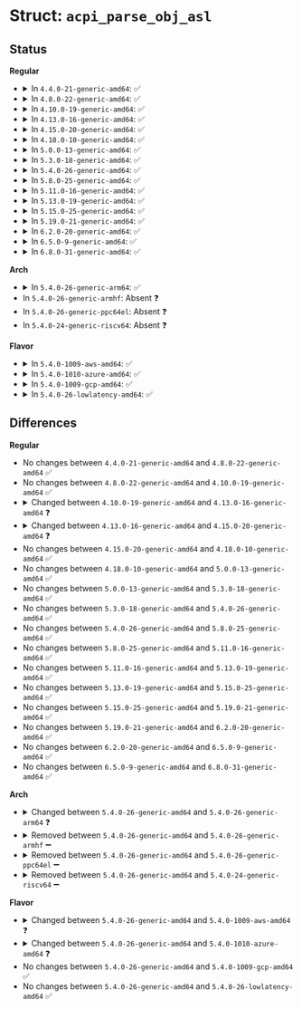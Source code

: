# Struct: <code>acpi_parse_obj_asl</code>

## Status
<b>Regular</b>
<ul>
<li>
<details>
<summary>In <code>4.4.0-21-generic-amd64</code>: ✅</summary>

```c
struct acpi_parse_obj_asl {
    union acpi_parse_object * parent;
    u8 descriptor_type;
    u8 flags;
    u16 aml_opcode;
    u8 * aml;
    union acpi_parse_object * next;
    struct acpi_namespace_node * node;
    union acpi_parse_value value;
    u8 arg_list_length;
    union acpi_parse_object * child;
    union acpi_parse_object * parent_method;
    char * filename;
    char * external_name;
    char * namepath;
    char[4] name_seg;
    u32 extra_value;
    u32 column;
    u32 line_number;
    u32 logical_line_number;
    u32 logical_byte_offset;
    u32 end_line;
    u32 end_logical_line;
    u32 acpi_btype;
    u32 aml_length;
    u32 aml_subtree_length;
    u32 final_aml_length;
    u32 final_aml_offset;
    u32 compile_flags;
    u16 parse_opcode;
    u8 aml_opcode_length;
    u8 aml_pkg_len_bytes;
    u8 extra;
    char[20] parse_op_name;
}
```
</details>
</li>
<li>
<details>
<summary>In <code>4.8.0-22-generic-amd64</code>: ✅</summary>

```c
struct acpi_parse_obj_asl {
    union acpi_parse_object * parent;
    u8 descriptor_type;
    u8 flags;
    u16 aml_opcode;
    u8 * aml;
    union acpi_parse_object * next;
    struct acpi_namespace_node * node;
    union acpi_parse_value value;
    u8 arg_list_length;
    union acpi_parse_object * child;
    union acpi_parse_object * parent_method;
    char * filename;
    char * external_name;
    char * namepath;
    char[4] name_seg;
    u32 extra_value;
    u32 column;
    u32 line_number;
    u32 logical_line_number;
    u32 logical_byte_offset;
    u32 end_line;
    u32 end_logical_line;
    u32 acpi_btype;
    u32 aml_length;
    u32 aml_subtree_length;
    u32 final_aml_length;
    u32 final_aml_offset;
    u32 compile_flags;
    u16 parse_opcode;
    u8 aml_opcode_length;
    u8 aml_pkg_len_bytes;
    u8 extra;
    char[20] parse_op_name;
}
```
</details>
</li>
<li>
<details>
<summary>In <code>4.10.0-19-generic-amd64</code>: ✅</summary>

```c
struct acpi_parse_obj_asl {
    union acpi_parse_object * parent;
    u8 descriptor_type;
    u8 flags;
    u16 aml_opcode;
    u8 * aml;
    union acpi_parse_object * next;
    struct acpi_namespace_node * node;
    union acpi_parse_value value;
    u8 arg_list_length;
    union acpi_parse_object * child;
    union acpi_parse_object * parent_method;
    char * filename;
    char * external_name;
    char * namepath;
    char[4] name_seg;
    u32 extra_value;
    u32 column;
    u32 line_number;
    u32 logical_line_number;
    u32 logical_byte_offset;
    u32 end_line;
    u32 end_logical_line;
    u32 acpi_btype;
    u32 aml_length;
    u32 aml_subtree_length;
    u32 final_aml_length;
    u32 final_aml_offset;
    u32 compile_flags;
    u16 parse_opcode;
    u8 aml_opcode_length;
    u8 aml_pkg_len_bytes;
    u8 extra;
    char[20] parse_op_name;
}
```
</details>
</li>
<li>
<details>
<summary>In <code>4.13.0-16-generic-amd64</code>: ✅</summary>

```c
struct acpi_parse_obj_asl {
    union acpi_parse_object * parent;
    u8 descriptor_type;
    u8 flags;
    u16 aml_opcode;
    u8 * aml;
    union acpi_parse_object * next;
    struct acpi_namespace_node * node;
    union acpi_parse_value value;
    u8 arg_list_length;
    union acpi_parse_object * child;
    union acpi_parse_object * parent_method;
    char * filename;
    u8 file_changed;
    char * parent_filename;
    char * external_name;
    char * namepath;
    char[4] name_seg;
    u32 extra_value;
    u32 column;
    u32 line_number;
    u32 logical_line_number;
    u32 logical_byte_offset;
    u32 end_line;
    u32 end_logical_line;
    u32 acpi_btype;
    u32 aml_length;
    u32 aml_subtree_length;
    u32 final_aml_length;
    u32 final_aml_offset;
    u32 compile_flags;
    u16 parse_opcode;
    u8 aml_opcode_length;
    u8 aml_pkg_len_bytes;
    u8 extra;
    char[20] parse_op_name;
}
```
</details>
</li>
<li>
<details>
<summary>In <code>4.15.0-20-generic-amd64</code>: ✅</summary>

```c
struct acpi_parse_obj_asl {
    union acpi_parse_object * parent;
    u8 descriptor_type;
    u8 flags;
    u16 aml_opcode;
    u8 * aml;
    union acpi_parse_object * next;
    struct acpi_namespace_node * node;
    union acpi_parse_value value;
    u8 arg_list_length;
    u16 disasm_flags;
    u8 disasm_opcode;
    char * operator_symbol;
    char[16] aml_op_name;
    union acpi_parse_object * child;
    union acpi_parse_object * parent_method;
    char * filename;
    u8 file_changed;
    char * parent_filename;
    char * external_name;
    char * namepath;
    char[4] name_seg;
    u32 extra_value;
    u32 column;
    u32 line_number;
    u32 logical_line_number;
    u32 logical_byte_offset;
    u32 end_line;
    u32 end_logical_line;
    u32 acpi_btype;
    u32 aml_length;
    u32 aml_subtree_length;
    u32 final_aml_length;
    u32 final_aml_offset;
    u32 compile_flags;
    u16 parse_opcode;
    u8 aml_opcode_length;
    u8 aml_pkg_len_bytes;
    u8 extra;
    char[20] parse_op_name;
}
```
</details>
</li>
<li>
<details>
<summary>In <code>4.18.0-10-generic-amd64</code>: ✅</summary>

```c
struct acpi_parse_obj_asl {
    union acpi_parse_object * parent;
    u8 descriptor_type;
    u8 flags;
    u16 aml_opcode;
    u8 * aml;
    union acpi_parse_object * next;
    struct acpi_namespace_node * node;
    union acpi_parse_value value;
    u8 arg_list_length;
    u16 disasm_flags;
    u8 disasm_opcode;
    char * operator_symbol;
    char[16] aml_op_name;
    union acpi_parse_object * child;
    union acpi_parse_object * parent_method;
    char * filename;
    u8 file_changed;
    char * parent_filename;
    char * external_name;
    char * namepath;
    char[4] name_seg;
    u32 extra_value;
    u32 column;
    u32 line_number;
    u32 logical_line_number;
    u32 logical_byte_offset;
    u32 end_line;
    u32 end_logical_line;
    u32 acpi_btype;
    u32 aml_length;
    u32 aml_subtree_length;
    u32 final_aml_length;
    u32 final_aml_offset;
    u32 compile_flags;
    u16 parse_opcode;
    u8 aml_opcode_length;
    u8 aml_pkg_len_bytes;
    u8 extra;
    char[20] parse_op_name;
}
```
</details>
</li>
<li>
<details>
<summary>In <code>5.0.0-13-generic-amd64</code>: ✅</summary>

```c
struct acpi_parse_obj_asl {
    union acpi_parse_object * parent;
    u8 descriptor_type;
    u8 flags;
    u16 aml_opcode;
    u8 * aml;
    union acpi_parse_object * next;
    struct acpi_namespace_node * node;
    union acpi_parse_value value;
    u8 arg_list_length;
    u16 disasm_flags;
    u8 disasm_opcode;
    char * operator_symbol;
    char[16] aml_op_name;
    union acpi_parse_object * child;
    union acpi_parse_object * parent_method;
    char * filename;
    u8 file_changed;
    char * parent_filename;
    char * external_name;
    char * namepath;
    char[4] name_seg;
    u32 extra_value;
    u32 column;
    u32 line_number;
    u32 logical_line_number;
    u32 logical_byte_offset;
    u32 end_line;
    u32 end_logical_line;
    u32 acpi_btype;
    u32 aml_length;
    u32 aml_subtree_length;
    u32 final_aml_length;
    u32 final_aml_offset;
    u32 compile_flags;
    u16 parse_opcode;
    u8 aml_opcode_length;
    u8 aml_pkg_len_bytes;
    u8 extra;
    char[20] parse_op_name;
}
```
</details>
</li>
<li>
<details>
<summary>In <code>5.3.0-18-generic-amd64</code>: ✅</summary>

```c
struct acpi_parse_obj_asl {
    union acpi_parse_object * parent;
    u8 descriptor_type;
    u8 flags;
    u16 aml_opcode;
    u8 * aml;
    union acpi_parse_object * next;
    struct acpi_namespace_node * node;
    union acpi_parse_value value;
    u8 arg_list_length;
    u16 disasm_flags;
    u8 disasm_opcode;
    char * operator_symbol;
    char[16] aml_op_name;
    union acpi_parse_object * child;
    union acpi_parse_object * parent_method;
    char * filename;
    u8 file_changed;
    char * parent_filename;
    char * external_name;
    char * namepath;
    char[4] name_seg;
    u32 extra_value;
    u32 column;
    u32 line_number;
    u32 logical_line_number;
    u32 logical_byte_offset;
    u32 end_line;
    u32 end_logical_line;
    u32 acpi_btype;
    u32 aml_length;
    u32 aml_subtree_length;
    u32 final_aml_length;
    u32 final_aml_offset;
    u32 compile_flags;
    u16 parse_opcode;
    u8 aml_opcode_length;
    u8 aml_pkg_len_bytes;
    u8 extra;
    char[20] parse_op_name;
}
```
</details>
</li>
<li>
<details>
<summary>In <code>5.4.0-26-generic-amd64</code>: ✅</summary>

```c
struct acpi_parse_obj_asl {
    union acpi_parse_object * parent;
    u8 descriptor_type;
    u8 flags;
    u16 aml_opcode;
    u8 * aml;
    union acpi_parse_object * next;
    struct acpi_namespace_node * node;
    union acpi_parse_value value;
    u8 arg_list_length;
    u16 disasm_flags;
    u8 disasm_opcode;
    char * operator_symbol;
    char[16] aml_op_name;
    union acpi_parse_object * child;
    union acpi_parse_object * parent_method;
    char * filename;
    u8 file_changed;
    char * parent_filename;
    char * external_name;
    char * namepath;
    char[4] name_seg;
    u32 extra_value;
    u32 column;
    u32 line_number;
    u32 logical_line_number;
    u32 logical_byte_offset;
    u32 end_line;
    u32 end_logical_line;
    u32 acpi_btype;
    u32 aml_length;
    u32 aml_subtree_length;
    u32 final_aml_length;
    u32 final_aml_offset;
    u32 compile_flags;
    u16 parse_opcode;
    u8 aml_opcode_length;
    u8 aml_pkg_len_bytes;
    u8 extra;
    char[20] parse_op_name;
}
```
</details>
</li>
<li>
<details>
<summary>In <code>5.8.0-25-generic-amd64</code>: ✅</summary>

```c
struct acpi_parse_obj_asl {
    union acpi_parse_object * parent;
    u8 descriptor_type;
    u8 flags;
    u16 aml_opcode;
    u8 * aml;
    union acpi_parse_object * next;
    struct acpi_namespace_node * node;
    union acpi_parse_value value;
    u8 arg_list_length;
    u16 disasm_flags;
    u8 disasm_opcode;
    char * operator_symbol;
    char[16] aml_op_name;
    union acpi_parse_object * child;
    union acpi_parse_object * parent_method;
    char * filename;
    u8 file_changed;
    char * parent_filename;
    char * external_name;
    char * namepath;
    char[4] name_seg;
    u32 extra_value;
    u32 column;
    u32 line_number;
    u32 logical_line_number;
    u32 logical_byte_offset;
    u32 end_line;
    u32 end_logical_line;
    u32 acpi_btype;
    u32 aml_length;
    u32 aml_subtree_length;
    u32 final_aml_length;
    u32 final_aml_offset;
    u32 compile_flags;
    u16 parse_opcode;
    u8 aml_opcode_length;
    u8 aml_pkg_len_bytes;
    u8 extra;
    char[20] parse_op_name;
}
```
</details>
</li>
<li>
<details>
<summary>In <code>5.11.0-16-generic-amd64</code>: ✅</summary>

```c
struct acpi_parse_obj_asl {
    union acpi_parse_object * parent;
    u8 descriptor_type;
    u8 flags;
    u16 aml_opcode;
    u8 * aml;
    union acpi_parse_object * next;
    struct acpi_namespace_node * node;
    union acpi_parse_value value;
    u8 arg_list_length;
    u16 disasm_flags;
    u8 disasm_opcode;
    char * operator_symbol;
    char[16] aml_op_name;
    union acpi_parse_object * child;
    union acpi_parse_object * parent_method;
    char * filename;
    u8 file_changed;
    char * parent_filename;
    char * external_name;
    char * namepath;
    char[4] name_seg;
    u32 extra_value;
    u32 column;
    u32 line_number;
    u32 logical_line_number;
    u32 logical_byte_offset;
    u32 end_line;
    u32 end_logical_line;
    u32 acpi_btype;
    u32 aml_length;
    u32 aml_subtree_length;
    u32 final_aml_length;
    u32 final_aml_offset;
    u32 compile_flags;
    u16 parse_opcode;
    u8 aml_opcode_length;
    u8 aml_pkg_len_bytes;
    u8 extra;
    char[20] parse_op_name;
}
```
</details>
</li>
<li>
<details>
<summary>In <code>5.13.0-19-generic-amd64</code>: ✅</summary>

```c
struct acpi_parse_obj_asl {
    union acpi_parse_object * parent;
    u8 descriptor_type;
    u8 flags;
    u16 aml_opcode;
    u8 * aml;
    union acpi_parse_object * next;
    struct acpi_namespace_node * node;
    union acpi_parse_value value;
    u8 arg_list_length;
    u16 disasm_flags;
    u8 disasm_opcode;
    char * operator_symbol;
    char[16] aml_op_name;
    union acpi_parse_object * child;
    union acpi_parse_object * parent_method;
    char * filename;
    u8 file_changed;
    char * parent_filename;
    char * external_name;
    char * namepath;
    char[4] name_seg;
    u32 extra_value;
    u32 column;
    u32 line_number;
    u32 logical_line_number;
    u32 logical_byte_offset;
    u32 end_line;
    u32 end_logical_line;
    u32 acpi_btype;
    u32 aml_length;
    u32 aml_subtree_length;
    u32 final_aml_length;
    u32 final_aml_offset;
    u32 compile_flags;
    u16 parse_opcode;
    u8 aml_opcode_length;
    u8 aml_pkg_len_bytes;
    u8 extra;
    char[20] parse_op_name;
}
```
</details>
</li>
<li>
<details>
<summary>In <code>5.15.0-25-generic-amd64</code>: ✅</summary>

```c
struct acpi_parse_obj_asl {
    union acpi_parse_object * parent;
    u8 descriptor_type;
    u8 flags;
    u16 aml_opcode;
    u8 * aml;
    union acpi_parse_object * next;
    struct acpi_namespace_node * node;
    union acpi_parse_value value;
    u8 arg_list_length;
    u16 disasm_flags;
    u8 disasm_opcode;
    char * operator_symbol;
    char[16] aml_op_name;
    union acpi_parse_object * child;
    union acpi_parse_object * parent_method;
    char * filename;
    u8 file_changed;
    char * parent_filename;
    char * external_name;
    char * namepath;
    char[4] name_seg;
    u32 extra_value;
    u32 column;
    u32 line_number;
    u32 logical_line_number;
    u32 logical_byte_offset;
    u32 end_line;
    u32 end_logical_line;
    u32 acpi_btype;
    u32 aml_length;
    u32 aml_subtree_length;
    u32 final_aml_length;
    u32 final_aml_offset;
    u32 compile_flags;
    u16 parse_opcode;
    u8 aml_opcode_length;
    u8 aml_pkg_len_bytes;
    u8 extra;
    char[20] parse_op_name;
}
```
</details>
</li>
<li>
<details>
<summary>In <code>5.19.0-21-generic-amd64</code>: ✅</summary>

```c
struct acpi_parse_obj_asl {
    union acpi_parse_object * parent;
    u8 descriptor_type;
    u8 flags;
    u16 aml_opcode;
    u8 * aml;
    union acpi_parse_object * next;
    struct acpi_namespace_node * node;
    union acpi_parse_value value;
    u8 arg_list_length;
    u16 disasm_flags;
    u8 disasm_opcode;
    char * operator_symbol;
    char[16] aml_op_name;
    union acpi_parse_object * child;
    union acpi_parse_object * parent_method;
    char * filename;
    u8 file_changed;
    char * parent_filename;
    char * external_name;
    char * namepath;
    char[4] name_seg;
    u32 extra_value;
    u32 column;
    u32 line_number;
    u32 logical_line_number;
    u32 logical_byte_offset;
    u32 end_line;
    u32 end_logical_line;
    u32 acpi_btype;
    u32 aml_length;
    u32 aml_subtree_length;
    u32 final_aml_length;
    u32 final_aml_offset;
    u32 compile_flags;
    u16 parse_opcode;
    u8 aml_opcode_length;
    u8 aml_pkg_len_bytes;
    u8 extra;
    char[20] parse_op_name;
}
```
</details>
</li>
<li>
<details>
<summary>In <code>6.2.0-20-generic-amd64</code>: ✅</summary>

```c
struct acpi_parse_obj_asl {
    union acpi_parse_object * parent;
    u8 descriptor_type;
    u8 flags;
    u16 aml_opcode;
    u8 * aml;
    union acpi_parse_object * next;
    struct acpi_namespace_node * node;
    union acpi_parse_value value;
    u8 arg_list_length;
    u16 disasm_flags;
    u8 disasm_opcode;
    char * operator_symbol;
    char[16] aml_op_name;
    union acpi_parse_object * child;
    union acpi_parse_object * parent_method;
    char * filename;
    u8 file_changed;
    char * parent_filename;
    char * external_name;
    char * namepath;
    char[4] name_seg;
    u32 extra_value;
    u32 column;
    u32 line_number;
    u32 logical_line_number;
    u32 logical_byte_offset;
    u32 end_line;
    u32 end_logical_line;
    u32 acpi_btype;
    u32 aml_length;
    u32 aml_subtree_length;
    u32 final_aml_length;
    u32 final_aml_offset;
    u32 compile_flags;
    u16 parse_opcode;
    u8 aml_opcode_length;
    u8 aml_pkg_len_bytes;
    u8 extra;
    char[20] parse_op_name;
}
```
</details>
</li>
<li>
<details>
<summary>In <code>6.5.0-9-generic-amd64</code>: ✅</summary>

```c
struct acpi_parse_obj_asl {
    union acpi_parse_object * parent;
    u8 descriptor_type;
    u8 flags;
    u16 aml_opcode;
    u8 * aml;
    union acpi_parse_object * next;
    struct acpi_namespace_node * node;
    union acpi_parse_value value;
    u8 arg_list_length;
    u16 disasm_flags;
    u8 disasm_opcode;
    char * operator_symbol;
    char[16] aml_op_name;
    union acpi_parse_object * child;
    union acpi_parse_object * parent_method;
    char * filename;
    u8 file_changed;
    char * parent_filename;
    char * external_name;
    char * namepath;
    char[4] name_seg;
    u32 extra_value;
    u32 column;
    u32 line_number;
    u32 logical_line_number;
    u32 logical_byte_offset;
    u32 end_line;
    u32 end_logical_line;
    u32 acpi_btype;
    u32 aml_length;
    u32 aml_subtree_length;
    u32 final_aml_length;
    u32 final_aml_offset;
    u32 compile_flags;
    u16 parse_opcode;
    u8 aml_opcode_length;
    u8 aml_pkg_len_bytes;
    u8 extra;
    char[20] parse_op_name;
}
```
</details>
</li>
<li>
<details>
<summary>In <code>6.8.0-31-generic-amd64</code>: ✅</summary>

```c
struct acpi_parse_obj_asl {
    union acpi_parse_object * parent;
    u8 descriptor_type;
    u8 flags;
    u16 aml_opcode;
    u8 * aml;
    union acpi_parse_object * next;
    struct acpi_namespace_node * node;
    union acpi_parse_value value;
    u8 arg_list_length;
    u16 disasm_flags;
    u8 disasm_opcode;
    char * operator_symbol;
    char[16] aml_op_name;
    union acpi_parse_object * child;
    union acpi_parse_object * parent_method;
    char * filename;
    u8 file_changed;
    char * parent_filename;
    char * external_name;
    char * namepath;
    char[4] name_seg;
    u32 extra_value;
    u32 column;
    u32 line_number;
    u32 logical_line_number;
    u32 logical_byte_offset;
    u32 end_line;
    u32 end_logical_line;
    u32 acpi_btype;
    u32 aml_length;
    u32 aml_subtree_length;
    u32 final_aml_length;
    u32 final_aml_offset;
    u32 compile_flags;
    u16 parse_opcode;
    u8 aml_opcode_length;
    u8 aml_pkg_len_bytes;
    u8 extra;
    char[20] parse_op_name;
}
```
</details>
</li>
</ul>
<b>Arch</b>
<ul>
<li>
<details>
<summary>In <code>5.4.0-26-generic-arm64</code>: ✅</summary>

```c
struct acpi_parse_obj_asl {
    union acpi_parse_object * parent;
    u8 descriptor_type;
    u8 flags;
    u16 aml_opcode;
    u8 * aml;
    union acpi_parse_object * next;
    struct acpi_namespace_node * node;
    union acpi_parse_value value;
    u8 arg_list_length;
    union acpi_parse_object * child;
    union acpi_parse_object * parent_method;
    char * filename;
    u8 file_changed;
    char * parent_filename;
    char * external_name;
    char * namepath;
    char[4] name_seg;
    u32 extra_value;
    u32 column;
    u32 line_number;
    u32 logical_line_number;
    u32 logical_byte_offset;
    u32 end_line;
    u32 end_logical_line;
    u32 acpi_btype;
    u32 aml_length;
    u32 aml_subtree_length;
    u32 final_aml_length;
    u32 final_aml_offset;
    u32 compile_flags;
    u16 parse_opcode;
    u8 aml_opcode_length;
    u8 aml_pkg_len_bytes;
    u8 extra;
    char[20] parse_op_name;
}
```
</details>
</li>
<li>
In <code>5.4.0-26-generic-armhf</code>: Absent ❓
</li>
<li>
In <code>5.4.0-26-generic-ppc64el</code>: Absent ❓
</li>
<li>
In <code>5.4.0-24-generic-riscv64</code>: Absent ❓
</li>
</ul>
<b>Flavor</b>
<ul>
<li>
<details>
<summary>In <code>5.4.0-1009-aws-amd64</code>: ✅</summary>

```c
struct acpi_parse_obj_asl {
    union acpi_parse_object * parent;
    u8 descriptor_type;
    u8 flags;
    u16 aml_opcode;
    u8 * aml;
    union acpi_parse_object * next;
    struct acpi_namespace_node * node;
    union acpi_parse_value value;
    u8 arg_list_length;
    union acpi_parse_object * child;
    union acpi_parse_object * parent_method;
    char * filename;
    u8 file_changed;
    char * parent_filename;
    char * external_name;
    char * namepath;
    char[4] name_seg;
    u32 extra_value;
    u32 column;
    u32 line_number;
    u32 logical_line_number;
    u32 logical_byte_offset;
    u32 end_line;
    u32 end_logical_line;
    u32 acpi_btype;
    u32 aml_length;
    u32 aml_subtree_length;
    u32 final_aml_length;
    u32 final_aml_offset;
    u32 compile_flags;
    u16 parse_opcode;
    u8 aml_opcode_length;
    u8 aml_pkg_len_bytes;
    u8 extra;
    char[20] parse_op_name;
}
```
</details>
</li>
<li>
<details>
<summary>In <code>5.4.0-1010-azure-amd64</code>: ✅</summary>

```c
struct acpi_parse_obj_asl {
    union acpi_parse_object * parent;
    u8 descriptor_type;
    u8 flags;
    u16 aml_opcode;
    u8 * aml;
    union acpi_parse_object * next;
    struct acpi_namespace_node * node;
    union acpi_parse_value value;
    u8 arg_list_length;
    union acpi_parse_object * child;
    union acpi_parse_object * parent_method;
    char * filename;
    u8 file_changed;
    char * parent_filename;
    char * external_name;
    char * namepath;
    char[4] name_seg;
    u32 extra_value;
    u32 column;
    u32 line_number;
    u32 logical_line_number;
    u32 logical_byte_offset;
    u32 end_line;
    u32 end_logical_line;
    u32 acpi_btype;
    u32 aml_length;
    u32 aml_subtree_length;
    u32 final_aml_length;
    u32 final_aml_offset;
    u32 compile_flags;
    u16 parse_opcode;
    u8 aml_opcode_length;
    u8 aml_pkg_len_bytes;
    u8 extra;
    char[20] parse_op_name;
}
```
</details>
</li>
<li>
<details>
<summary>In <code>5.4.0-1009-gcp-amd64</code>: ✅</summary>

```c
struct acpi_parse_obj_asl {
    union acpi_parse_object * parent;
    u8 descriptor_type;
    u8 flags;
    u16 aml_opcode;
    u8 * aml;
    union acpi_parse_object * next;
    struct acpi_namespace_node * node;
    union acpi_parse_value value;
    u8 arg_list_length;
    u16 disasm_flags;
    u8 disasm_opcode;
    char * operator_symbol;
    char[16] aml_op_name;
    union acpi_parse_object * child;
    union acpi_parse_object * parent_method;
    char * filename;
    u8 file_changed;
    char * parent_filename;
    char * external_name;
    char * namepath;
    char[4] name_seg;
    u32 extra_value;
    u32 column;
    u32 line_number;
    u32 logical_line_number;
    u32 logical_byte_offset;
    u32 end_line;
    u32 end_logical_line;
    u32 acpi_btype;
    u32 aml_length;
    u32 aml_subtree_length;
    u32 final_aml_length;
    u32 final_aml_offset;
    u32 compile_flags;
    u16 parse_opcode;
    u8 aml_opcode_length;
    u8 aml_pkg_len_bytes;
    u8 extra;
    char[20] parse_op_name;
}
```
</details>
</li>
<li>
<details>
<summary>In <code>5.4.0-26-lowlatency-amd64</code>: ✅</summary>

```c
struct acpi_parse_obj_asl {
    union acpi_parse_object * parent;
    u8 descriptor_type;
    u8 flags;
    u16 aml_opcode;
    u8 * aml;
    union acpi_parse_object * next;
    struct acpi_namespace_node * node;
    union acpi_parse_value value;
    u8 arg_list_length;
    u16 disasm_flags;
    u8 disasm_opcode;
    char * operator_symbol;
    char[16] aml_op_name;
    union acpi_parse_object * child;
    union acpi_parse_object * parent_method;
    char * filename;
    u8 file_changed;
    char * parent_filename;
    char * external_name;
    char * namepath;
    char[4] name_seg;
    u32 extra_value;
    u32 column;
    u32 line_number;
    u32 logical_line_number;
    u32 logical_byte_offset;
    u32 end_line;
    u32 end_logical_line;
    u32 acpi_btype;
    u32 aml_length;
    u32 aml_subtree_length;
    u32 final_aml_length;
    u32 final_aml_offset;
    u32 compile_flags;
    u16 parse_opcode;
    u8 aml_opcode_length;
    u8 aml_pkg_len_bytes;
    u8 extra;
    char[20] parse_op_name;
}
```
</details>
</li>
</ul>

## Differences
<b>Regular</b>
<ul>
<li>
No changes between <code>4.4.0-21-generic-amd64</code> and <code>4.8.0-22-generic-amd64</code> ✅
</li>
<li>
No changes between <code>4.8.0-22-generic-amd64</code> and <code>4.10.0-19-generic-amd64</code> ✅
</li>
<li>
<details>
<summary>Changed between <code>4.10.0-19-generic-amd64</code> and <code>4.13.0-16-generic-amd64</code> ❓</summary>
<ul>
<li>
<b>Field added. </b>
<code>u8 file_changed</code>
</li>
<li>
<b>Field added. </b>
<code>char * parent_filename</code>
</li>
</ul>
</details>
</li>
<li>
<details>
<summary>Changed between <code>4.13.0-16-generic-amd64</code> and <code>4.15.0-20-generic-amd64</code> ❓</summary>
<ul>
<li>
<b>Field added. </b>
<code>u16 disasm_flags</code>
</li>
<li>
<b>Field added. </b>
<code>u8 disasm_opcode</code>
</li>
<li>
<b>Field added. </b>
<code>char * operator_symbol</code>
</li>
<li>
<b>Field added. </b>
<code>char[16] aml_op_name</code>
</li>
</ul>
</details>
</li>
<li>
No changes between <code>4.15.0-20-generic-amd64</code> and <code>4.18.0-10-generic-amd64</code> ✅
</li>
<li>
No changes between <code>4.18.0-10-generic-amd64</code> and <code>5.0.0-13-generic-amd64</code> ✅
</li>
<li>
No changes between <code>5.0.0-13-generic-amd64</code> and <code>5.3.0-18-generic-amd64</code> ✅
</li>
<li>
No changes between <code>5.3.0-18-generic-amd64</code> and <code>5.4.0-26-generic-amd64</code> ✅
</li>
<li>
No changes between <code>5.4.0-26-generic-amd64</code> and <code>5.8.0-25-generic-amd64</code> ✅
</li>
<li>
No changes between <code>5.8.0-25-generic-amd64</code> and <code>5.11.0-16-generic-amd64</code> ✅
</li>
<li>
No changes between <code>5.11.0-16-generic-amd64</code> and <code>5.13.0-19-generic-amd64</code> ✅
</li>
<li>
No changes between <code>5.13.0-19-generic-amd64</code> and <code>5.15.0-25-generic-amd64</code> ✅
</li>
<li>
No changes between <code>5.15.0-25-generic-amd64</code> and <code>5.19.0-21-generic-amd64</code> ✅
</li>
<li>
No changes between <code>5.19.0-21-generic-amd64</code> and <code>6.2.0-20-generic-amd64</code> ✅
</li>
<li>
No changes between <code>6.2.0-20-generic-amd64</code> and <code>6.5.0-9-generic-amd64</code> ✅
</li>
<li>
No changes between <code>6.5.0-9-generic-amd64</code> and <code>6.8.0-31-generic-amd64</code> ✅
</li>
</ul>
<b>Arch</b>
<ul>
<li>
<details>
<summary>Changed between <code>5.4.0-26-generic-amd64</code> and <code>5.4.0-26-generic-arm64</code> ❓</summary>
<ul>
<li>
<b>Field removed. </b>
<code>u16 disasm_flags</code>
</li>
<li>
<b>Field removed. </b>
<code>u8 disasm_opcode</code>
</li>
<li>
<b>Field removed. </b>
<code>char * operator_symbol</code>
</li>
<li>
<b>Field removed. </b>
<code>char[16] aml_op_name</code>
</li>
</ul>
</details>
</li>
<li>
<details>
<summary>Removed between <code>5.4.0-26-generic-amd64</code> and <code>5.4.0-26-generic-armhf</code> ➖</summary>

```c
struct acpi_parse_obj_asl {
    union acpi_parse_object * parent;
    u8 descriptor_type;
    u8 flags;
    u16 aml_opcode;
    u8 * aml;
    union acpi_parse_object * next;
    struct acpi_namespace_node * node;
    union acpi_parse_value value;
    u8 arg_list_length;
    u16 disasm_flags;
    u8 disasm_opcode;
    char * operator_symbol;
    char[16] aml_op_name;
    union acpi_parse_object * child;
    union acpi_parse_object * parent_method;
    char * filename;
    u8 file_changed;
    char * parent_filename;
    char * external_name;
    char * namepath;
    char[4] name_seg;
    u32 extra_value;
    u32 column;
    u32 line_number;
    u32 logical_line_number;
    u32 logical_byte_offset;
    u32 end_line;
    u32 end_logical_line;
    u32 acpi_btype;
    u32 aml_length;
    u32 aml_subtree_length;
    u32 final_aml_length;
    u32 final_aml_offset;
    u32 compile_flags;
    u16 parse_opcode;
    u8 aml_opcode_length;
    u8 aml_pkg_len_bytes;
    u8 extra;
    char[20] parse_op_name;
}
```
</details>
</li>
<li>
<details>
<summary>Removed between <code>5.4.0-26-generic-amd64</code> and <code>5.4.0-26-generic-ppc64el</code> ➖</summary>

```c
struct acpi_parse_obj_asl {
    union acpi_parse_object * parent;
    u8 descriptor_type;
    u8 flags;
    u16 aml_opcode;
    u8 * aml;
    union acpi_parse_object * next;
    struct acpi_namespace_node * node;
    union acpi_parse_value value;
    u8 arg_list_length;
    u16 disasm_flags;
    u8 disasm_opcode;
    char * operator_symbol;
    char[16] aml_op_name;
    union acpi_parse_object * child;
    union acpi_parse_object * parent_method;
    char * filename;
    u8 file_changed;
    char * parent_filename;
    char * external_name;
    char * namepath;
    char[4] name_seg;
    u32 extra_value;
    u32 column;
    u32 line_number;
    u32 logical_line_number;
    u32 logical_byte_offset;
    u32 end_line;
    u32 end_logical_line;
    u32 acpi_btype;
    u32 aml_length;
    u32 aml_subtree_length;
    u32 final_aml_length;
    u32 final_aml_offset;
    u32 compile_flags;
    u16 parse_opcode;
    u8 aml_opcode_length;
    u8 aml_pkg_len_bytes;
    u8 extra;
    char[20] parse_op_name;
}
```
</details>
</li>
<li>
<details>
<summary>Removed between <code>5.4.0-26-generic-amd64</code> and <code>5.4.0-24-generic-riscv64</code> ➖</summary>

```c
struct acpi_parse_obj_asl {
    union acpi_parse_object * parent;
    u8 descriptor_type;
    u8 flags;
    u16 aml_opcode;
    u8 * aml;
    union acpi_parse_object * next;
    struct acpi_namespace_node * node;
    union acpi_parse_value value;
    u8 arg_list_length;
    u16 disasm_flags;
    u8 disasm_opcode;
    char * operator_symbol;
    char[16] aml_op_name;
    union acpi_parse_object * child;
    union acpi_parse_object * parent_method;
    char * filename;
    u8 file_changed;
    char * parent_filename;
    char * external_name;
    char * namepath;
    char[4] name_seg;
    u32 extra_value;
    u32 column;
    u32 line_number;
    u32 logical_line_number;
    u32 logical_byte_offset;
    u32 end_line;
    u32 end_logical_line;
    u32 acpi_btype;
    u32 aml_length;
    u32 aml_subtree_length;
    u32 final_aml_length;
    u32 final_aml_offset;
    u32 compile_flags;
    u16 parse_opcode;
    u8 aml_opcode_length;
    u8 aml_pkg_len_bytes;
    u8 extra;
    char[20] parse_op_name;
}
```
</details>
</li>
</ul>
<b>Flavor</b>
<ul>
<li>
<details>
<summary>Changed between <code>5.4.0-26-generic-amd64</code> and <code>5.4.0-1009-aws-amd64</code> ❓</summary>
<ul>
<li>
<b>Field removed. </b>
<code>u16 disasm_flags</code>
</li>
<li>
<b>Field removed. </b>
<code>u8 disasm_opcode</code>
</li>
<li>
<b>Field removed. </b>
<code>char * operator_symbol</code>
</li>
<li>
<b>Field removed. </b>
<code>char[16] aml_op_name</code>
</li>
</ul>
</details>
</li>
<li>
<details>
<summary>Changed between <code>5.4.0-26-generic-amd64</code> and <code>5.4.0-1010-azure-amd64</code> ❓</summary>
<ul>
<li>
<b>Field removed. </b>
<code>u16 disasm_flags</code>
</li>
<li>
<b>Field removed. </b>
<code>u8 disasm_opcode</code>
</li>
<li>
<b>Field removed. </b>
<code>char * operator_symbol</code>
</li>
<li>
<b>Field removed. </b>
<code>char[16] aml_op_name</code>
</li>
</ul>
</details>
</li>
<li>
No changes between <code>5.4.0-26-generic-amd64</code> and <code>5.4.0-1009-gcp-amd64</code> ✅
</li>
<li>
No changes between <code>5.4.0-26-generic-amd64</code> and <code>5.4.0-26-lowlatency-amd64</code> ✅
</li>
</ul>
